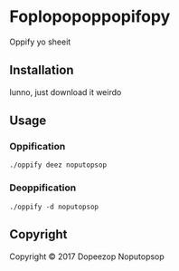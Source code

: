 # Foplopopoppopifopy

Oppify yo sheeit

## Installation

Iunno, just download it weirdo

## Usage

### Oppification
```./oppify deez noputopsop```

### Deoppification
```./oppify -d noputopsop```

## Copyright

Copyright &copy; 2017 Dopeezop Noputopsop

